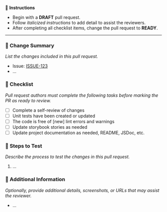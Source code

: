 :loudspeaker: **Instructions**

- Begin with a **DRAFT** pull request.
- Follow _italicized instructions_ to add detail to assist the reviewers.
- After completing all checklist items, change the pull request to **READY**.

---

### :wrench: Change Summary

_List the changes included in this pull request._

- Issue: [ISSUE-123](https://example.com/ISSUE-123)
- ...

### :memo: Checklist

_Pull request authors must complete the following tasks before marking the PR as ready to review._

- [ ] Complete a self-review of changes
- [ ] Unit tests have been created or updated
- [ ] The code is free of [new] lint errors and warnings
- [ ] Update storybook stories as needed
- [ ] Update project documentation as needed, README, JSDoc, etc.

### :test_tube: Steps to Test

_Describe the process to test the changes in this pull request._

1. ...

### :link: Additional Information

_Optionally, provide additional details, screenshots, or URLs that may assist the reviewer._

- ...
